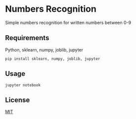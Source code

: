 # Numbers Recognition

Simple numbers recognition for written numbers between 0-9

## Requirements

Python, sklearn, numpy, joblib, jupyter

```
pip install sklearn, numpy, joblib, jupyter
```

## Usage

```
jupyter notebook
```

## License
[MIT](https://choosealicense.com/licenses/mit/)
